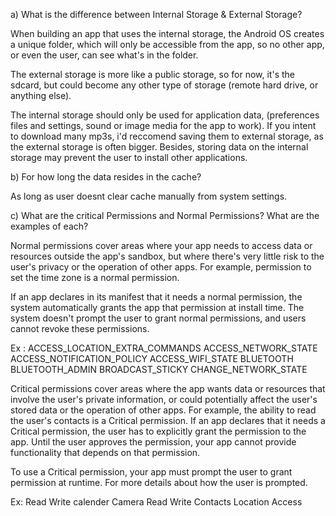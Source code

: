 
a) What is the difference between Internal Storage & External Storage?


When building an app that uses the internal storage, the Android OS creates a unique folder, which will only be accessible from the app, so no other app, or even the user, can see what's in the folder.

The external storage is more like a public storage, so for now, it's the sdcard, but could become any other type of storage (remote hard drive, or anything else).

The internal storage should only be used for application data, (preferences files and settings, sound or image media for the app to work). If you intent to download many mp3s, i'd reccomend saving them to external storage, as the external storage is often bigger. Besides, storing data on the internal storage may prevent the user to install other applications.


b) For how long the data resides in the cache?

As long as user doesnt clear cache manually from system settings.



c) What are the critical Permissions and Normal Permissions? What are the
examples of each?

Normal permissions cover areas where your app needs to access data or resources outside the app's sandbox, but where there's very little risk to the user's privacy or the operation of other apps. For example, permission to set the time zone is a normal permission.

If an app declares in its manifest that it needs a normal permission, the system automatically grants the app that permission at install time. The system doesn't prompt the user to grant normal permissions, and users cannot revoke these permissions.

Ex :
ACCESS_LOCATION_EXTRA_COMMANDS
ACCESS_NETWORK_STATE
ACCESS_NOTIFICATION_POLICY
ACCESS_WIFI_STATE
BLUETOOTH
BLUETOOTH_ADMIN
BROADCAST_STICKY
CHANGE_NETWORK_STATE

Critical permissions cover areas where the app wants data or resources that involve the user's private information, or could potentially affect the user's stored data or the operation of other apps. For example, the ability to read the user's contacts is a Critical permission. If an app declares that it needs a Critical permission, the user has to explicitly grant the permission to the app. Until the user approves the permission, your app cannot provide functionality that depends on that permission.

To use a Critical permission, your app must prompt the user to grant permission at runtime. For more details about how the user is prompted.

Ex: 
Read Write calender
Camera
Read Write Contacts
Location Access
